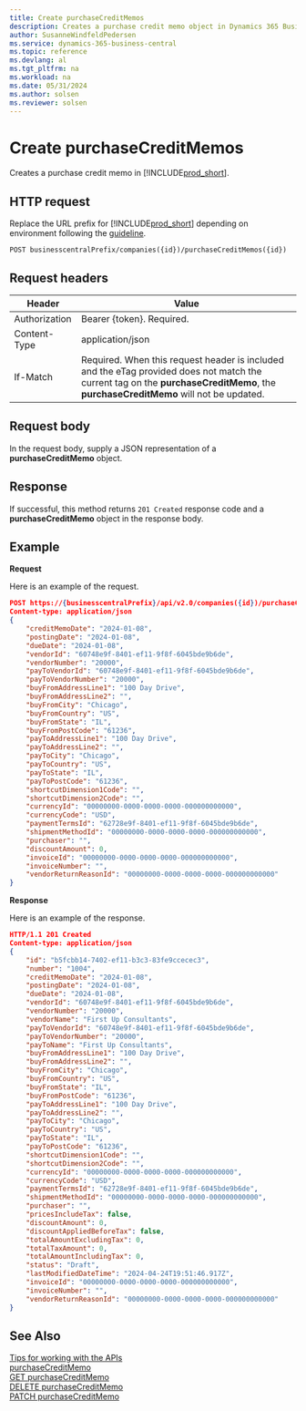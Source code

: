 ```yaml
---
title: Create purchaseCreditMemos
description: Creates a purchase credit memo object in Dynamics 365 Business Central.
author: SusanneWindfeldPedersen
ms.service: dynamics-365-business-central
ms.topic: reference
ms.devlang: al
ms.tgt_pltfrm: na
ms.workload: na
ms.date: 05/31/2024
ms.author: solsen
ms.reviewer: solsen
---
```


<!-- NOTE: This article is an auto-generated stub from the metadata file. -->
<!-- The sections marked with an EDIT_IS_REQUIRED require manual editing. -->
# Create purchaseCreditMemos

Creates a purchase credit memo in [!INCLUDE[prod_short](../../../includes/prod_short.md)].

## HTTP request

Replace the URL prefix for [!INCLUDE[prod_short](../../../includes/prod_short.md)] depending on environment following the [guideline](../../v2.0/endpoints-apis-for-dynamics.md).
<!-- START>EDIT_IS_REQUIRED. There URL for accessing the endpoint might be different or there might be more than one -->
```
POST businesscentralPrefix/companies({id})/purchaseCreditMemos({id})
```
<!-- END>EDIT_IS_REQUIRED -->
## Request headers

|Header|Value|
|------|-----|
|Authorization  |Bearer {token}. Required. |
|Content-Type  |application/json|
|If-Match      |Required. When this request header is included and the eTag provided does not match the current tag on the **purchaseCreditMemo**, the **purchaseCreditMemo** will not be updated. |

## Request body

In the request body, supply a JSON representation of a **purchaseCreditMemo** object.

## Response

If successful, this method returns ```201 Created``` response code and a **purchaseCreditMemo** object in the response body.


## Example

**Request**

Here is an example of the request.
<!-- START>EDIT_IS_REQUIRED. There URL for accessing the endpoint might be different. Fill in the property values -->
```json
POST https://{businesscentralPrefix}/api/v2.0/companies({id})/purchaseCreditMemos({id})
Content-type: application/json
{
    "creditMemoDate": "2024-01-08",
    "postingDate": "2024-01-08",
    "dueDate": "2024-01-08",
    "vendorId": "60748e9f-8401-ef11-9f8f-6045bde9b6de",
    "vendorNumber": "20000",
    "payToVendorId": "60748e9f-8401-ef11-9f8f-6045bde9b6de",
    "payToVendorNumber": "20000",
    "buyFromAddressLine1": "100 Day Drive",
    "buyFromAddressLine2": "",
    "buyFromCity": "Chicago",
    "buyFromCountry": "US",
    "buyFromState": "IL",
    "buyFromPostCode": "61236",
    "payToAddressLine1": "100 Day Drive",
    "payToAddressLine2": "",
    "payToCity": "Chicago",
    "payToCountry": "US",
    "payToState": "IL",
    "payToPostCode": "61236",
    "shortcutDimension1Code": "",
    "shortcutDimension2Code": "",
    "currencyId": "00000000-0000-0000-0000-000000000000",
    "currencyCode": "USD",
    "paymentTermsId": "62728e9f-8401-ef11-9f8f-6045bde9b6de",
    "shipmentMethodId": "00000000-0000-0000-0000-000000000000",
    "purchaser": "",
    "discountAmount": 0,
    "invoiceId": "00000000-0000-0000-0000-000000000000",
    "invoiceNumber": "",
    "vendorReturnReasonId": "00000000-0000-0000-0000-000000000000"
}
```
<!-- END>EDIT_IS_REQUIRED -->
**Response**

Here is an example of the response.
<!-- START>EDIT_IS_REQUIRED. Fill in values for properties -->
```json
HTTP/1.1 201 Created
Content-type: application/json
{
    "id": "b5fcbb14-7402-ef11-b3c3-83fe9ccecec3",
    "number": "1004",
    "creditMemoDate": "2024-01-08",
    "postingDate": "2024-01-08",
    "dueDate": "2024-01-08",
    "vendorId": "60748e9f-8401-ef11-9f8f-6045bde9b6de",
    "vendorNumber": "20000",
    "vendorName": "First Up Consultants",
    "payToVendorId": "60748e9f-8401-ef11-9f8f-6045bde9b6de",
    "payToVendorNumber": "20000",
    "payToName": "First Up Consultants",
    "buyFromAddressLine1": "100 Day Drive",
    "buyFromAddressLine2": "",
    "buyFromCity": "Chicago",
    "buyFromCountry": "US",
    "buyFromState": "IL",
    "buyFromPostCode": "61236",
    "payToAddressLine1": "100 Day Drive",
    "payToAddressLine2": "",
    "payToCity": "Chicago",
    "payToCountry": "US",
    "payToState": "IL",
    "payToPostCode": "61236",
    "shortcutDimension1Code": "",
    "shortcutDimension2Code": "",
    "currencyId": "00000000-0000-0000-0000-000000000000",
    "currencyCode": "USD",
    "paymentTermsId": "62728e9f-8401-ef11-9f8f-6045bde9b6de",
    "shipmentMethodId": "00000000-0000-0000-0000-000000000000",
    "purchaser": "",
    "pricesIncludeTax": false,
    "discountAmount": 0,
    "discountAppliedBeforeTax": false,
    "totalAmountExcludingTax": 0,
    "totalTaxAmount": 0,
    "totalAmountIncludingTax": 0,
    "status": "Draft",
    "lastModifiedDateTime": "2024-04-24T19:51:46.917Z",
    "invoiceId": "00000000-0000-0000-0000-000000000000",
    "invoiceNumber": "",
    "vendorReturnReasonId": "00000000-0000-0000-0000-000000000000"
}
```
<!-- END>EDIT_IS_REQUIRED -->
## See Also

[Tips for working with the APIs](/dynamics365/business-central/dev-itpro/developer/devenv-connect-apps-tips)  
[purchaseCreditMemo](../resources/dynamics_purchaseCreditMemo.md)  
[GET purchaseCreditMemo](dynamics_purchasecreditmemo_get.md)  
[DELETE purchaseCreditMemo](dynamics_purchasecreditmemo_delete.md)  
[PATCH purchaseCreditMemo](dynamics_purchasecreditmemo_update.md)  
